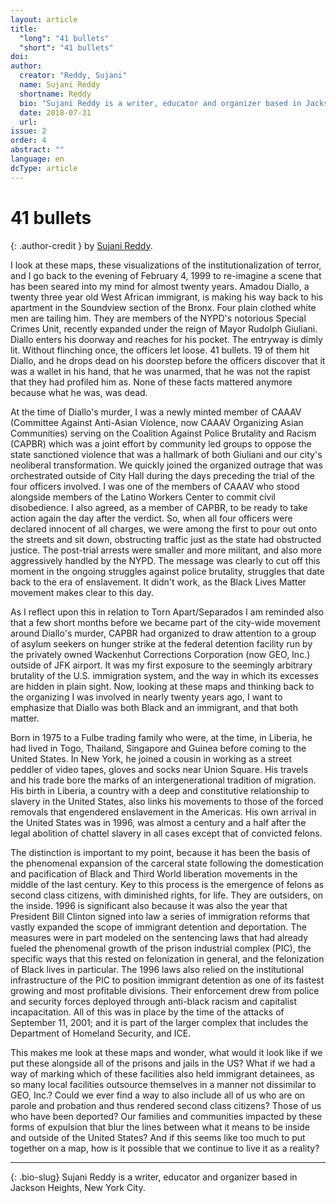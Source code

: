 ```yaml
---
layout: article
title: 
  "long": "41 bullets"
  "short": "41 bullets"
doi:
author: 
  creator: "Reddy, Sujani"
  name: Sujani Reddy
  shortname: Reddy
  bio: "Sujani Reddy is a writer, educator and organizer based in Jackson Heights, New York City."
  date: 2018-07-31
  url: 
issue: 2
order: 4
abstract: ""
language: en
dcType: article
---
```


# 41 bullets

{: .author-credit }
by [Sujani Reddy](https://www.uncpress.org/book/9781469625072/nursing-and-empire/).

I look at these maps, these visualizations of the institutionalization of terror, and I go back to the evening of February 4, 1999 to re-imagine a scene that has been seared into my mind for almost twenty years. Amadou Diallo, a twenty three year old West African immigrant, is making his way  back to his apartment in the Soundview section of the Bronx. Four plain clothed white men are tailing him. They are members of the NYPD's notorious Special Crimes Unit, recently expanded under the reign of Mayor Rudolph Giuliani. Diallo enters his doorway and reaches for his pocket. The entryway is dimly lit. Without flinching once, the officers let loose. 41 bullets. 19 of them hit Diallo, and he drops dead on his doorstep before the officers discover that it was a wallet in his hand, that he was unarmed, that he was not the rapist that they had profiled him as. None of these facts mattered anymore because what he was, was dead. 

At the time of Diallo's murder, I was a newly minted member of CAAAV (Committee Against Anti-Asian Violence, now CAAAV Organizing Asian Communities) serving on the Coalition Against Police Brutality and Racism (CAPBR) which was a joint effort by community led groups to oppose the state sanctioned violence that was a hallmark of both Giuliani and our city's neoliberal transformation. We quickly joined the organized outrage that was orchestrated outside of City Hall during the days preceding the trial of the four officers involved. I was one of the members of CAAAV who stood alongside members of the Latino Workers Center to commit civil disobedience. I also agreed, as a member of CAPBR, to be ready to take action again the day after the verdict. So, when all four officers were declared innocent of all charges, we were among the first to pour out onto the streets and sit down, obstructing traffic just as the state had obstructed justice. The post-trial arrests were smaller and more militant, and also more aggressively handled by the NYPD. The message was clearly to cut off this moment in the ongoing struggles against police brutality, struggles that date back to the era of enslavement. It didn't work, as the Black Lives Matter movement makes clear to this day.  

As I reflect upon this in relation to Torn Apart/Separados I am reminded also that a few short months before we became part of the city-wide movement around Diallo's murder, CAPBR had organized to draw attention to a group of asylum seekers on hunger strike at the federal detention facility run by the privately owned Wackenhut Corrections Corporation (now GEO, Inc.) outside of JFK airport. It was my first exposure to the seemingly arbitrary brutality of the U.S. immigration system, and the way in which its excesses are hidden in plain sight. Now, looking at these maps and thinking back to the organizing I was involved in nearly twenty years ago, I want to emphasize that Diallo was both Black and an immigrant, and that both matter. 

Born in 1975 to a Fulbe trading family who were, at the time, in Liberia, he had lived in Togo, Thailand, Singapore and Guinea before coming to the United States. In New York, he joined a cousin in working as a street peddler of video tapes, gloves and socks near Union Square. His travels and his trade bore the marks of an intergenerational tradition of migration. His birth in Liberia, a country with a deep and constitutive relationship to slavery in the United States, also links his movements to those of the forced removals that engendered enslavement in the Americas. His own arrival in the United States was in 1996, was almost a century and a half after the legal abolition of chattel slavery in all cases except that of convicted felons. 

The distinction is important to my point, because it has been the basis of the phenomenal expansion of the carceral state following the domestication and pacification of Black and Third World liberation movements in the middle of the last century. Key to this process is the emergence of felons as second class citizens, with diminished rights, for life. They are outsiders, on the inside. 1996 is significant also because it was also the year that President Bill Clinton signed into law a series of immigration reforms that vastly expanded the scope of immigrant detention and deportation. The measures were in part modeled on the sentencing laws that had already fueled the phenomenal growth of the prison industrial complex (PIC), the specific ways that this rested on felonization in general, and the felonization of Black lives in particular. The 1996 laws also relied on the institutional infrastructure of the PIC to position immigrant detention as one of its fastest growing and most profitable divisions. Their enforcement drew from police and security forces deployed through anti-black racism and capitalist incapacitation. All of this was in place by the time of the attacks of September 11, 2001; and it is part of the larger complex that includes the Department of Homeland Security, and ICE. 

This makes me look at these maps and wonder, what would it look like if we put these alongside all of the prisons and jails in the US? What if we had a way of marking which of these facilities also held immigrant detainees, as so many local facilities outsource themselves in a manner not dissimilar to GEO, Inc.? Could we ever find a way to also include all of us who are on parole and probation and thus rendered second class citizens? Those of us who have been deported? Our families and communities impacted by these forms of expulsion that blur the lines between what it means to be inside and outside of the United States? And if this seems like too much to put together on a map, how is it possible that we continue to live it as a reality? 

---

{: .bio-slug}
Sujani Reddy is a writer, educator and organizer based in Jackson Heights, New York City.
